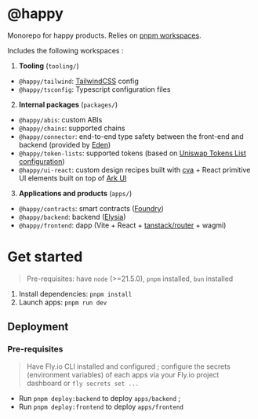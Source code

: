 # @happy

Monorepo for happy products. Relies on [pnpm workspaces](https://pnpm.io/workspaces).

Includes the following workspaces :

1. **Tooling** (`tooling/`)

- `@happy/tailwind`: [TailwindCSS](https://tailwindcss.com/) config
- `@happy/tsconfig`: Typescript configuration files

2. **Internal packages** (`packages/`)

- `@happy/abis`: custom ABIs
- `@happy/chains`: supported chains
- `@happy/connector`: end-to-end type safety between the front-end and backend (provided by [Eden](https://elysiajs.com/eden/overview.html))
- `@happy/token-lists`: supported tokens (based on [Uniswap Tokens List configuration](https://github.com/Uniswap/token-lists))
- `@happy/ui-react`: custom design recipes built with [cva](https://cva.style/docs) + React primitive UI elements built on top of [Ark UI](https://ark-ui.com/react/docs/overview/introduction)

3. **Applications and products** (`apps/`)

- `@happy/contracts`: smart contracts ([Foundry](https://book.getfoundry.sh/))
- `@happy/backend`: backend ([Elysia](https://elysiajs.com/))
- `@happy/frontend`: dapp (Vite + React + [tanstack/router](https://tanstack.com/router/latest) + wagmi)

# Get started

> Pre-requisites: have `node` (>=21.5.0), `pnpm` installed, `bun` installed

1. Install dependencies: `pnpm install`
2. Launch apps: `pnpm run dev`

## Deployment

### Pre-requisites

> Have Fly.io CLI installed and configured ; configure the secrets (environment variables) of each apps via your Fly.io project dashboard or `fly secrets set ...`

- Run `pnpm deploy:backend` to deploy `apps/backend` ;
- Run `pnpm deploy:frontend` to deploy `apps/frontend`
